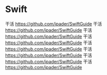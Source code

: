 # Swift
  干活 https://github.com/ipader/SwiftGuide
  干活 https://github.com/ipader/SwiftGuide
  干活 https://github.com/ipader/SwiftGuide
  干活 https://github.com/ipader/SwiftGuide
  干活 https://github.com/ipader/SwiftGuide
  干活 https://github.com/ipader/SwiftGuide
  干活 https://github.com/ipader/SwiftGuide
  干活 https://github.com/ipader/SwiftGuide
